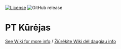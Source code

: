 [![License](https://img.shields.io/github/license/GamesLT/PTKurejas.svg?maxAge=2592000)](License.txt) ![GitHub release](https://img.shields.io/github/release/GamesLT/PTKurejas.svg?maxAge=2592000)
# PT Kūrėjas
[See Wiki for more info](https://github.com/GamesLT/PTKurejas/wiki) / [Žiūrėkite Wiki dėl daugiau info](https://github.com/MekDrop/GamesLT/wiki)

